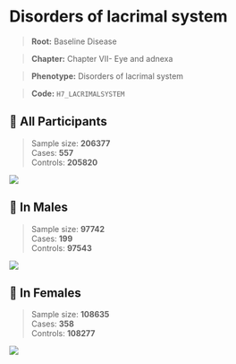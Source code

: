 # Disorders of lacrimal system

> **Root:** Baseline Disease  

> **Chapter:** Chapter VII- Eye and adnexa  

> **Phenotype:** Disorders of lacrimal system  

> **Code:** `H7_LACRIMALSYSTEM`

## 🧪 All Participants  
> Sample size: **206377**  
> Cases: **557**  
> Controls: **205820**
<img src="/Disease/Figures/ALL/Baseline/H7_LACRIMALSYSTEM.png"/>
<CsvTable src="/Disease_Data/ALL/Baseline/LG_H7_LACRIMALSYSTEM.csv" label="🔍 View full results" />

## 👨 In Males  
> Sample size: **97742**  
> Cases: **199**  
> Controls: **97543**
<img src="/Disease/Figures/Male/Baseline/H7_LACRIMALSYSTEM.png"/>
<CsvTable src="/Disease_Data/Male/Baseline/LG_H7_LACRIMALSYSTEM.csv" label="🔍 View full results" />

## 👩 In Females  
> Sample size: **108635**  
> Cases: **358**  
> Controls: **108277**
<img src="/Disease/Figures/Female/Baseline/H7_LACRIMALSYSTEM.png"/>
<CsvTable src="/Disease_Data/Female/Baseline/LG_H7_LACRIMALSYSTEM.csv" label="🔍 View full results" />
